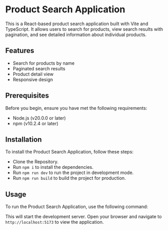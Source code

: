 # Product Search Application

This is a React-based product search application built with Vite and TypeScript. It allows users to search for products, view search results with pagination, and see detailed information about individual products.

## Features

- Search for products by name
- Paginated search results
- Product detail view
- Responsive design

## Prerequisites

Before you begin, ensure you have met the following requirements:

- Node.js (v20.0.0 or later)
- npm (v10.2.4 or later)

## Installation

To install the Product Search Application, follow these steps:

- Clone the Repository.
- Run `npm i` to install the dependencies.
- Run `npm run dev` to run the project in development mode.
- Run `npm run build` to build the project for production.

## Usage

To run the Product Search Application, use the following command:

This will start the development server. Open your browser and navigate to `http://localhost:5173` to view the application.
